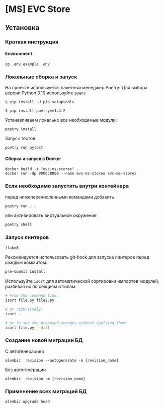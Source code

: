 # [MS] EVC Store

## Установка

### Краткая инструкция

#### Environment
```shell script
cp .env.example .env
```

### Локальные сборка и запуск

На проекте используется пакетный менеджер Poetry:
Для выбора версии Python 3.10 используйте `pyenv`

```
$ pip install -U pip setuptools
```
```
$ pip install poetry==1.4.2
```

Устанавливаем локально все необходимые модули:
```
poetry install
```

Запуск тестов
```
poetry run pytest
```

#### Сборка и запуск в Docker

```shell script
docker build -t "evc-ms-stores" .
docker run -dp 8000:8000 --name evc-ms-stores evc-ms-stores
```

### Если необходимо запустить внутри контейнера
перед нижеперечисленными командами добавить 
```bash
poetry run ...
```
или активировать виртуальное окружение
```bash
poetry shell
```

### Запуск линтеров
```bash
flake8
```

Рекомендуется использовать git-hook для запуска линтеров перед каждым коммитом:
```bash
pre-commit install
```

Используйте `isort` для автоматической сортировки импортов модулей, разбивая их по секциям и типам:

```bash
# From the command line:
isort file.py file2.py

# or recursively:
isort . 

# or to see the proposed changes without applying them:
isort file.py --diff
```

### Создание новой миграции БД

С автогенерацией
```shell script
alembic  revision --autogenerate -m {revision_name}
```

Без автогенерации
```shell script
alembic  revision -m {revision_name}
```

### Применение всех миграций БД

```shell script
alembic upgrade head
```
